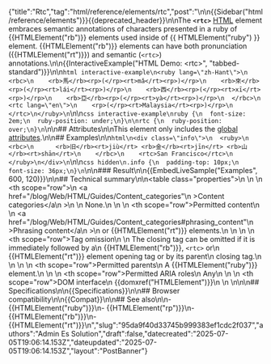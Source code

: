 {"title":"Rtc","tag":"html/reference/elements/rtc","post":"\n\n{{Sidebar(\"html/reference/elements\")}}{{deprecated_header}}\n\nThe **`<rtc>`** [HTML](/blog/Web/HTML) element embraces semantic annotations of characters presented in a ruby of {{HTMLElement(\"rb\")}} elements used inside of {{ HTMLElement(\"ruby\") }} element. {{HTMLElement(\"rb\")}} elements can have both pronunciation ({{HTMLElement(\"rt\")}}) and semantic (`<rtc>`) annotations.\n\n{{InteractiveExample(\"HTML Demo: &lt;rtc&gt;\", \"tabbed-standard\")}}\n\n```html interactive-example\n<ruby lang=\"zh-Hant\">\n  <rbc>\n    <rb>馬</rb><rp>(</rp><rt>mǎ</rt><rp>)</rp>\n    <rb>來</rb><rp>(</rp><rt>lái</rt><rp>)</rp>\n    <rb>西</rb><rp>(</rp><rt>xī</rt><rp>)</rp>\n    <rb>亞</rb><rp>(</rp><rt>yà</rt><rp>)</rp>\n  </rbc>\n  <rtc lang=\"en\">\n    <rp>(</rp><rt>Malaysia</rt><rp>)</rp>\n  </rtc>\n</ruby>\n```\n\n```css interactive-example\nruby {\n  font-size: 2em;\n  ruby-position: under;\n}\n\nrtc {\n  ruby-position: over;\n}\n```\n\n## Attributes\n\nThis element only includes the [global attributes](/blog/Web/HTML/Reference/Global_attributes).\n\n## Examples\n\n```html\n<div class=\"info\">\n  <ruby>\n    <rbc>\n      <rb>旧</rb><rt>jiù</rt> <rb>金</rb><rt>jīn</rt> <rb>山</rb><rt>shān</rt>\n    </rbc>\n    <rtc>San Francisco</rtc>\n  </ruby>\n</div>\n```\n\n```css hidden\n.info {\n  padding-top: 10px;\n  font-size: 36px;\n}\n```\n\n### Result\n\n{{EmbedLiveSample(\"Examples\", 600, 120)}}\n\n## Technical summary\n\n<table class=\"properties\">\n  <tbody>\n    <tr>\n      <th scope=\"row\">\n        <a href=\"/blog/Web/HTML/Guides/Content_categories\"\n          >Content categories</a\n        >\n      </th>\n      <td>None.</td>\n    </tr>\n    <tr>\n      <th scope=\"row\">Permitted content</th>\n      <td>\n        <a href=\"/blog/Web/HTML/Guides/Content_categories#phrasing_content\"\n          >Phrasing content</a\n        >\n        or {{HTMLElement(\"rt\")}} elements.\n      </td>\n    </tr>\n    <tr>\n      <th scope=\"row\">Tag omission</th>\n      <td>\n        The closing tag can be omitted if it is immediately followed by a\n        {{HTMLElement(\"rb\")}}, <code>&lt;rtc&gt;</code> or\n        {{HTMLElement(\"rt\")}} element opening tag or by its parent\n        closing tag.\n      </td>\n    </tr>\n    <tr>\n      <th scope=\"row\">Permitted parents</th>\n      <td>A {{HTMLElement(\"ruby\")}} element.</td>\n    </tr>\n    <tr>\n      <th scope=\"row\">Permitted ARIA roles</th>\n      <td>Any</td>\n    </tr>\n    <tr>\n      <th scope=\"row\">DOM interface</th>\n      <td>{{domxref(\"HTMLElement\")}}</td>\n    </tr>\n  </tbody>\n</table>\n\n## Specifications\n\n{{Specifications}}\n\n## Browser compatibility\n\n{{Compat}}\n\n## See also\n\n- {{HTMLElement(\"ruby\")}}\n- {{HTMLElement(\"rp\")}}\n- {{HTMLElement(\"rb\")}}\n- {{HTMLElement(\"rt\")}}\n","slug":"95da9f40d33745b999383ef1cdc2f037","authors":"Admin Es Solution","draft":false,"datecreated":"2025-07-05T19:06:14.153Z","dateupdated":"2025-07-05T19:06:14.153Z","layout":"PostBanner"}